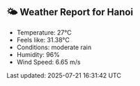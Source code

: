 <!-- WEATHER-START -->
## 🌤 Weather Report for Hanoi

- Temperature: 27°C
- Feels like: 31.38°C
- Conditions: moderate rain
- Humidity: 96%
- Wind Speed: 6.65 m/s

Last updated: 2025-07-21 16:31:42 UTC
<!-- WEATHER-END -->
